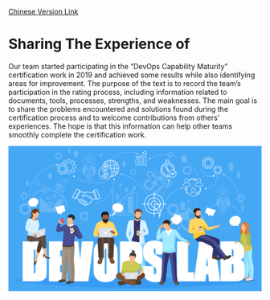 [Chinese Version Link](README.md)

# Sharing The Experience of <DevOps Capability Maturity Certification>

Our team started participating in the “DevOps Capability Maturity” certification work in 2019 and achieved some results while also identifying areas for improvement. The purpose of the text is to record the team’s participation in the rating process, including information related to documents, tools, processes, strengths, and weaknesses. The main goal is to share the problems encountered and solutions found during the certification process and to welcome contributions from others’ experiences. The hope is that this information can help other teams smoothly complete the certification work.

<img alt="DevOps Lab" width="800" src="docs/imgs/devops_lab.png">
